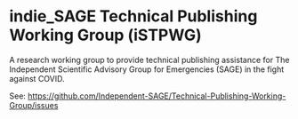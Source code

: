 # indie_SAGE Technical Publishing Working Group (iSTPWG)

A research working group to provide technical publishing assistance for The Independent Scientific Advisory Group for Emergencies (SAGE) in the fight against COVID.

See: https://github.com/Independent-SAGE/Technical-Publishing-Working-Group/issues


